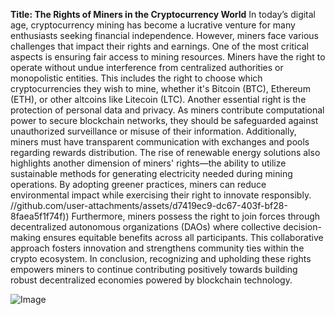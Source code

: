**Title: The Rights of Miners in the Cryptocurrency World**
In today’s digital age, cryptocurrency mining has become a lucrative venture for many enthusiasts seeking financial independence. However, miners face various challenges that impact their rights and earnings. One of the most critical aspects is ensuring fair access to mining resources. Miners have the right to operate without undue interference from centralized authorities or monopolistic entities. This includes the right to choose which cryptocurrencies they wish to mine, whether it's Bitcoin (BTC), Ethereum (ETH), or other altcoins like Litecoin (LTC).
Another essential right is the protection of personal data and privacy. As miners contribute computational power to secure blockchain networks, they should be safeguarded against unauthorized surveillance or misuse of their information. Additionally, miners must have transparent communication with exchanges and pools regarding rewards distribution.
The rise of renewable energy solutions also highlights another dimension of miners' rights—the ability to utilize sustainable methods for generating electricity needed during mining operations. By adopting greener practices, miners can reduce environmental impact while exercising their right to innovate responsibly.
 //github.com/user-attachments/assets/d7419ec9-dc67-403f-bf28-8faea5f1f74f))
Furthermore, miners possess the right to join forces through decentralized autonomous organizations (DAOs) where collective decision-making ensures equitable benefits across all participants. This collaborative approach fosters innovation and strengthens community ties within the crypto ecosystem.
In conclusion, recognizing and upholding these rights empowers miners to continue contributing positively towards building robust decentralized economies powered by blockchain technology.


![Image](https://github.com/user-attachments/assets/d7419ec9-dc67-403f-bf28-8faea5f1f74f)